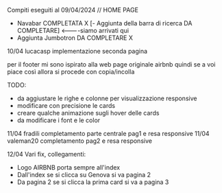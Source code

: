 Compiti eseguiti al 09/04/2024 
// HOME PAGE
- Navabar COMPLETATA X
[- Aggiunta della barra di ricerca DA COMPLETARE] <----siamo arrivati qui
- Aggiunta Jumbotron DA COMPLETARE X


10/04 lucacasp
implementazione seconda pagina 

per il footer mi sono ispirato alla web page originale airbnb quindi se a voi piace così allora si procede con copia/incolla 

TODO: 
- da aggiustare le righe e colonne per visualizzazione responsive 
- modificare con precisione le cards 
- creare qualche animazione sugli hover delle cards
- da modificare i font e le color

11/04 fradili
completamento parte centrale pag1 e resa responsive
11/04 valeman20
completamento pag2 e resa responsive

12/04
Vari fix, collegamenti:
- Logo AIRBNB porta sempre all'index
- Dall'index se si clicca su Genova si va pagina 2
- Da pagina 2 se si clicca la prima card si va a pagina 3
  



